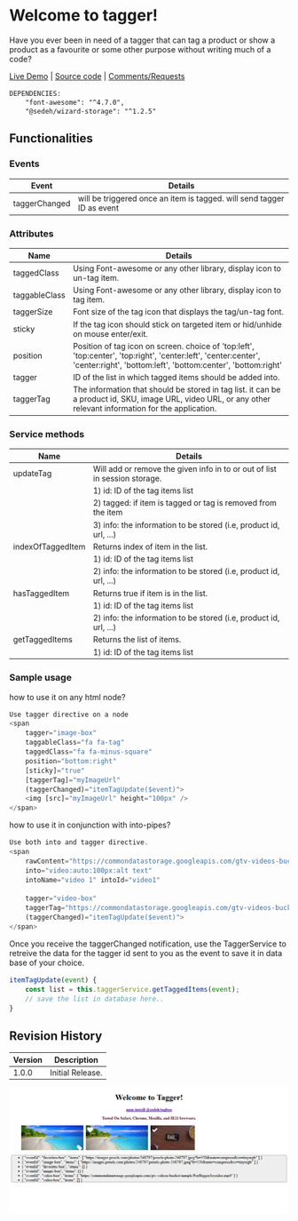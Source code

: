 # Welcome to tagger!

Have you ever been in need of a tagger that can tag a product or show a product as a favourite or some other purpose without writing much of a code? 

[Live Demo](https://tagger.stackblitz.io) | [Source code](https://github.com/msalehisedeh/tagger/tree/master/src/app) | [Comments/Requests](https://github.com/msalehisedeh/tagger/issues)

```
DEPENDENCIES: 
	"font-awesome": "^4.7.0", 
	"@sedeh/wizard-storage": "^1.2.5"
```
## Functionalities

### Events

| Event               |Details                                                               |
|---------------------|----------------------------------------------------------------------|
|taggerChanged        |will be triggered once an item is tagged. will send tagger ID as event|

### Attributes

| Name                |Details                                                               |
|---------------------|----------------------------------------------------------------------|
|taggedClass          |Using Font-awesome or any other library, display icon to un-tag item. |
|taggableClass        |Using Font-awesome or any other library, display icon to tag item.    |
|taggerSize           |Font size of the tag icon that displays the tag/un-tag font.          |
|sticky               |If the tag icon should stick on targeted item or hid/unhide on mouse enter/exit. |
|position             |Position of tag icon on screen. choice of 'top:left', 'top:center', 'top:right', 'center:left', 'center:center', 'center:right', 'bottom:left', 'bottom:center', 'bottom:right' |
|tagger               |ID of the list in which tagged items should be added into.            |
|taggerTag            |The information that should be stored in tag list. it can be a product id, SKU, image URL, video URL, or any other relevant information for the application. |

### Service methods

| Name                |Details                                                               |
|---------------------|----------------------------------------------------------------------|
|updateTag            |Will add or remove the given info in to or out of list in session storage. |
|                     |1) id: ID of the tag items list                                       |
|                     |2) tagged: if item is tagged or tag is removed from the item          |
|                     |3) info: the information to be stored (i.e, product id, url, ...)     |
|indexOfTaggedItem    |Returns index of item in the list.                                    |
|                     |1) id: ID of the tag items list                                       |
|                     |2) info: the information to be stored (i.e, product id, url, ...)     |
|hasTaggedItem        |Returns true if item is in the list.                                  |
|                     |1) id: ID of the tag items list                                       |
|                     |2) info: the information to be stored (i.e, product id, url, ...)     |
|getTaggedItems       |Returns the list of items.                                            |
|                     |1) id: ID of the tag items list                                       |

### Sample usage

how to use it on any html node?
```javascript
Use tagger directive on a node
<span 
    tagger="image-box" 
    taggableClass="fa fa-tag" 
    taggedClass="fa fa-minus-square" 
    position="bottom:right" 
    [sticky]="true" 
    [taggerTag]="myImageUrl"
	(taggerChanged)="itemTagUpdate($event)">
	<img [src]="myImageUrl" height="100px" />
</span>
```

how to use it in conjunction with into-pipes?
```javascript
Use both into and tagger directive.
<span 
    rawContent="https://commondatastorage.googleapis.com/gtv-videos-bucket/sample/ForBiggerJoyrides.mp4" 
    into="video:auto:100px:alt text"
    intoName="video 1" intoId="video1" 

    tagger="video-box"
    taggerTag="https://commondatastorage.googleapis.com/gtv-videos-bucket/sample/ForBiggerJoyrides.mp4"
    (taggerChanged)="itemTagUpdate($event)">
</span>
```

Once you receive the taggerChanged notification, use the TaggerService to retreive the data for the tagger id sent to you as the event to save it in data base of your choice. 
```javascript
itemTagUpdate(event) {
    const list = this.taggerService.getTaggedItems(event);
    // save the list in database here..
}
```

## Revision History

| Version | Description                                                                                              |
|---------|----------------------------------------------------------------------------------------------------------|
| 1.0.0   | Initial Release.                                                                                         |


![alt text](https://raw.githubusercontent.com/msalehisedeh/tagger/master/sample.png  "What you would see when a tagger is used")
